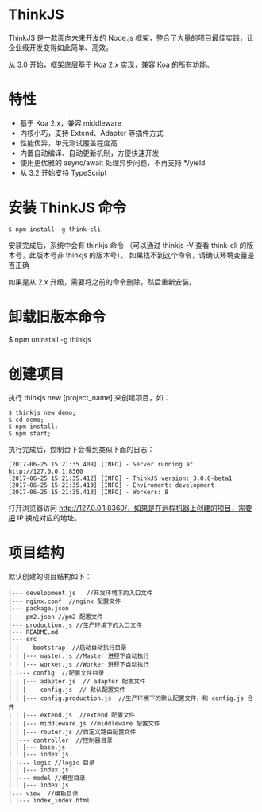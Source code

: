 


# ThinkJS

ThinkJS 是一款面向未来开发的 Node.js 框架，整合了大量的项目最佳实践，让企业级开发变得如此简单、高效。

从 3.0 开始，框架底层基于 Koa 2.x 实现，兼容 Koa 的所有功能。



# 特性
- 基于 Koa 2.x，兼容 middleware
- 内核小巧，支持 Extend、Adapter 等插件方式
- 性能优异，单元测试覆盖程度高
- 内置自动编译、自动更新机制，方便快速开发
- 使用更优雅的 async/await 处理异步问题，不再支持 */yield
- 从 3.2 开始支持 TypeScript


# 安装 ThinkJS 命令

```
$ npm install -g think-cli
```

安装完成后，系统中会有 thinkjs 命令
（可以通过 thinkjs -V 查看 think-cli 的版本号，此版本号非 thinkjs 的版本号）。
如果找不到这个命令，请确认环境变量是否正确


如果是从 2.x 升级，需要将之前的命令删除，然后重新安装。

# 卸载旧版本命令

$ npm uninstall -g thinkjs


# 创建项目
执行 thinkjs new [project_name] 来创建项目，如：

```
$ thinkjs new demo;
$ cd demo;
$ npm install; 
$ npm start; 
```
执行完成后，控制台下会看到类似下面的日志：
```
[2017-06-25 15:21:35.408] [INFO] - Server running at http://127.0.0.1:8360
[2017-06-25 15:21:35.412] [INFO] - ThinkJS version: 3.0.0-beta1
[2017-06-25 15:21:35.413] [INFO] - Enviroment: development
[2017-06-25 15:21:35.413] [INFO] - Workers: 8
```

打开浏览器访问 http://127.0.0.1:8360/，如果是在远程机器上创建的项目，需要把 IP 换成对应的地址。



# 项目结构
默认创建的项目结构如下：

```
|--- development.js   //开发环境下的入口文件
|--- nginx.conf  //nginx 配置文件
|--- package.json
|--- pm2.json //pm2 配置文件
|--- production.js //生产环境下的入口文件
|--- README.md
|--- src
| |--- bootstrap  //启动自动执行目录 
| | |--- master.js //Master 进程下自动执行
| | |--- worker.js //Worker 进程下自动执行
| |--- config  //配置文件目录
| | |--- adapter.js  // adapter 配置文件 
| | |--- config.js  // 默认配置文件 
| | |--- config.production.js  //生产环境下的默认配置文件，和 config.js 合并 
| | |--- extend.js  //extend 配置文件 
| | |--- middleware.js //middleware 配置文件 
| | |--- router.js //自定义路由配置文件
| |--- controller  //控制器目录 
| | |--- base.js
| | |--- index.js
| |--- logic //logic 目录
| | |--- index.js
| |--- model //模型目录
| | |--- index.js
|--- view  //模板目录
| |--- index_index.html

```
